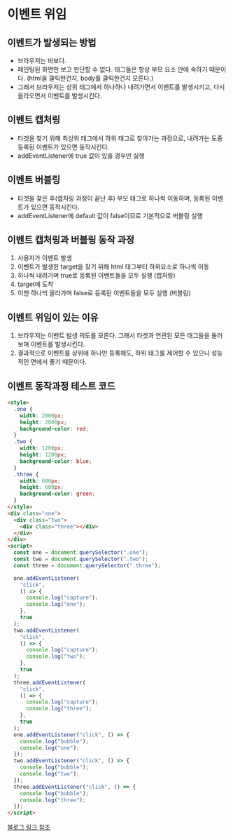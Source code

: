 # 이벤트 위임

## 이벤트가 발생되는 방법

- 브라우저는 바보다.
- 페인팅된 화면만 보고 판단할 수 없다. 태그들은 항상 부모 요소 안에 속하기 때문이다. (html을 클릭한건지, body를 클릭한건지 모른다.)
- 그래서 브라우저는 상위 태그에서 하나하나 내려가면서 이벤트를 발생시키고, 다시 올라오면서 이벤트를 발생시킨다.

## 이벤트 캡처링

- 타겟을 찾기 위해 최상위 태그에서 하위 태그로 찾아가는 과정으로, 내려가는 도중 등록된 이벤트가 있으면 동작시킨다.
- addEventListener에 true 값이 있을 경우만 실행

## 이벤트 버블링

- 타겟을 찾은 후(캡처링 과정이 끝난 후) 부모 태그로 하나씩 이동하며, 등록된 이벤트가 있으면 동작시킨다.
- addEventListener에 default 값이 false이므로 기본적으로 버블링 실행

## 이벤트 캡처링과 버블링 동작 과정

1. 사용자가 이벤트 발생
2. 이벤트가 발생한 target을 찾기 위해 html 태그부터 하위요소로 하나씩 이동
3. 하나씩 내려가며 true로 등록된 이벤트들을 모두 실행 (캡처링)
4. target에 도착
5. 이젠 하나씩 올라가며 false로 등록된 이벤트들을 모두 실행 (버블링)

## 이벤트 위임이 있는 이유

1. 브라우저는 이벤트 발생 의도를 모른다. 그래서 타겟과 연관된 모든 태그들을 둘러보며 이벤트를 발생시킨다.
2. 결과적으로 이벤트를 상위에 하나만 등록해도, 하위 태그를 제어할 수 있으니 성능적인 면에서 좋기 때문이다.

## 이벤트 동작과정 테스트 코드

```html
<style>
  .one {
    width: 2000px;
    height: 2000px;
    background-color: red;
  }
  .two {
    width: 1200px;
    height: 1200px;
    background-color: blue;
  }
  .three {
    width: 600px;
    height: 600px;
    background-color: green;
  }
</style>
<div class="one">
  <div class="two">
    <div class="three"></div>
  </div>
</div>
<script>
  const one = document.querySelector(".one");
  const two = document.querySelector(".two");
  const three = document.querySelector(".three");

  one.addEventListener(
    "click",
    () => {
      console.log("capture");
      console.log("one");
    },
    true
  );
  two.addEventListener(
    "click",
    () => {
      console.log("capture");
      console.log("two");
    },
    true
  );
  three.addEventListener(
    "click",
    () => {
      console.log("capture");
      console.log("three");
    },
    true
  );
  one.addEventListener("click", () => {
    console.log("bubble");
    console.log("one");
  });
  two.addEventListener("click", () => {
    console.log("bubble");
    console.log("two");
  });
  three.addEventListener("click", () => {
    console.log("bubble");
    console.log("three");
  });
</script>
```

[블로그 링크 참조](https://velog.io/@samkong/event)
